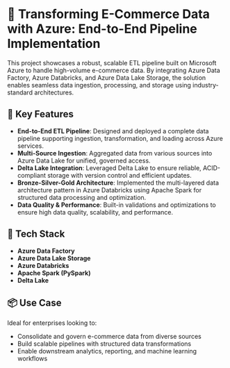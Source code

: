 # 🚀 Transforming E-Commerce Data with Azure: End-to-End Pipeline Implementation

This project showcases a robust, scalable ETL pipeline built on Microsoft Azure to handle high-volume e-commerce data. By integrating Azure Data Factory, Azure Databricks, and Azure Data Lake Storage, the solution enables seamless data ingestion, processing, and storage using industry-standard architectures.

## 🔧 Key Features

- **End-to-End ETL Pipeline**: Designed and deployed a complete data pipeline supporting ingestion, transformation, and loading across Azure services.
- **Multi-Source Ingestion**: Aggregated data from various sources into Azure Data Lake for unified, governed access.
- **Delta Lake Integration**: Leveraged Delta Lake to ensure reliable, ACID-compliant storage with version control and efficient updates.
- **Bronze-Silver-Gold Architecture**: Implemented the multi-layered data architecture pattern in Azure Databricks using Apache Spark for structured data processing and optimization.
- **Data Quality & Performance**: Built-in validations and optimizations to ensure high data quality, scalability, and performance.

## 🧰 Tech Stack

- **Azure Data Factory**
- **Azure Data Lake Storage**
- **Azure Databricks**
- **Apache Spark (PySpark)**
- **Delta Lake**

## 📦 Use Case

Ideal for enterprises looking to:
- Consolidate and govern e-commerce data from diverse sources
- Build scalable pipelines with structured data transformations
- Enable downstream analytics, reporting, and machine learning workflows
